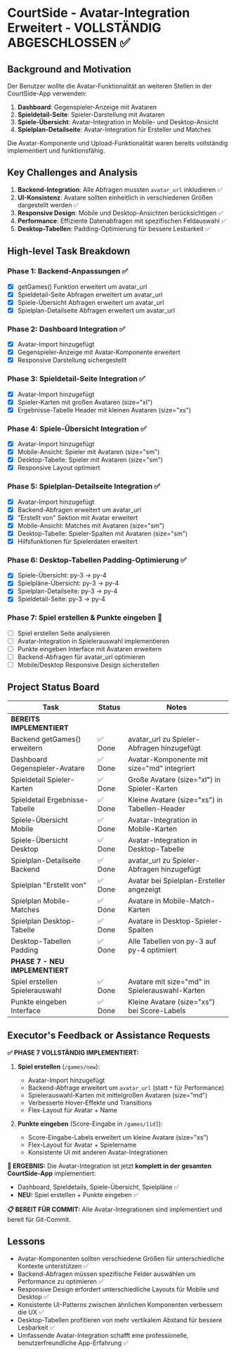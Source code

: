 # CourtSide - Avatar-Integration Erweitert - VOLLSTÄNDIG ABGESCHLOSSEN ✅

## Background and Motivation

Der Benutzer wollte die Avatar-Funktionalität an weiteren Stellen in der CourtSide-App verwenden:
1. **Dashboard**: Gegenspieler-Anzeige mit Avataren
2. **Spieldetail-Seite**: Spieler-Darstellung mit Avataren
3. **Spiele-Übersicht**: Avatar-Integration in Mobile- und Desktop-Ansicht
4. **Spielplan-Detailseite**: Avatar-Integration für Ersteller und Matches

Die Avatar-Komponente und Upload-Funktionalität waren bereits vollständig implementiert und funktionsfähig.

## Key Challenges and Analysis

1. **Backend-Integration**: Alle Abfragen mussten `avatar_url` inkludieren ✅
2. **UI-Konsistenz**: Avatare sollten einheitlich in verschiedenen Größen dargestellt werden ✅
3. **Responsive Design**: Mobile und Desktop-Ansichten berücksichtigen ✅
4. **Performance**: Effiziente Datenabfragen mit spezifischen Feldauswahl ✅
5. **Desktop-Tabellen**: Padding-Optimierung für bessere Lesbarkeit ✅

## High-level Task Breakdown

### Phase 1: Backend-Anpassungen ✅
- [x] getGames() Funktion erweitert um avatar_url
- [x] Spieldetail-Seite Abfragen erweitert um avatar_url
- [x] Spiele-Übersicht Abfragen erweitert um avatar_url
- [x] Spielplan-Detailseite Abfragen erweitert um avatar_url

### Phase 2: Dashboard Integration ✅
- [x] Avatar-Import hinzugefügt
- [x] Gegenspieler-Anzeige mit Avatar-Komponente erweitert
- [x] Responsive Darstellung sichergestellt

### Phase 3: Spieldetail-Seite Integration ✅
- [x] Avatar-Import hinzugefügt
- [x] Spieler-Karten mit großen Avataren (size="xl")
- [x] Ergebnisse-Tabelle Header mit kleinen Avataren (size="xs")

### Phase 4: Spiele-Übersicht Integration ✅
- [x] Avatar-Import hinzugefügt
- [x] Mobile-Ansicht: Spieler mit Avataren (size="sm")
- [x] Desktop-Tabelle: Spieler mit Avataren (size="sm")
- [x] Responsive Layout optimiert

### Phase 5: Spielplan-Detailseite Integration ✅
- [x] Avatar-Import hinzugefügt
- [x] Backend-Abfragen erweitert um avatar_url
- [x] "Erstellt von" Sektion mit Avatar erweitert
- [x] Mobile-Ansicht: Matches mit Avataren (size="sm")
- [x] Desktop-Tabelle: Spieler-Spalten mit Avataren (size="sm")
- [x] Hilfsfunktionen für Spielerdaten erweitert

### Phase 6: Desktop-Tabellen Padding-Optimierung ✅
- [x] Spiele-Übersicht: py-3 → py-4
- [x] Spielpläne-Übersicht: py-3 → py-4
- [x] Spielplan-Detailseite: py-3 → py-4
- [x] Spieldetail-Seite: py-3 → py-4

### Phase 7: Spiel erstellen & Punkte eingeben 🚀
- [ ] Spiel erstellen Seite analysieren
- [ ] Avatar-Integration in Spielerauswahl implementieren
- [ ] Punkte eingeben Interface mit Avataren erweitern
- [ ] Backend-Abfragen für avatar_url optimieren
- [ ] Mobile/Desktop Responsive Design sicherstellen

## Project Status Board

| Task | Status | Notes |
|------|--------|-------|
| **BEREITS IMPLEMENTIERT** | | |
| Backend getGames() erweitern | ✅ Done | avatar_url zu Spieler-Abfragen hinzugefügt |
| Dashboard Gegenspieler-Avatare | ✅ Done | Avatar-Komponente mit size="md" integriert |
| Spieldetail Spieler-Karten | ✅ Done | Große Avatare (size="xl") in Spieler-Karten |
| Spieldetail Ergebnisse-Tabelle | ✅ Done | Kleine Avatare (size="xs") in Tabellen-Header |
| Spiele-Übersicht Mobile | ✅ Done | Avatar-Integration in Mobile-Karten |
| Spiele-Übersicht Desktop | ✅ Done | Avatar-Integration in Desktop-Tabelle |
| Spielplan-Detailseite Backend | ✅ Done | avatar_url zu Spieler-Abfragen hinzugefügt |
| Spielplan "Erstellt von" | ✅ Done | Avatar bei Spielplan-Ersteller angezeigt |
| Spielplan Mobile-Matches | ✅ Done | Avatare in Mobile-Match-Karten |
| Spielplan Desktop-Tabelle | ✅ Done | Avatare in Desktop-Spieler-Spalten |
| Desktop-Tabellen Padding | ✅ Done | Alle Tabellen von py-3 auf py-4 optimiert |
| **PHASE 7 - NEU IMPLEMENTIERT** | | |
| Spiel erstellen Spielerauswahl | ✅ Done | Avatare mit size="md" in Spielerauswahl-Karten |
| Punkte eingeben Interface | ✅ Done | Kleine Avatare (size="xs") bei Score-Labels |

## Executor's Feedback or Assistance Requests

**✅ PHASE 7 VOLLSTÄNDIG IMPLEMENTIERT:**

1. **Spiel erstellen** (`/games/new`):
   - Avatar-Import hinzugefügt
   - Backend-Abfrage erweitert um `avatar_url` (statt `*` für Performance)
   - Spielerauswahl-Karten mit mittelgroßen Avataren (size="md")
   - Verbesserte Hover-Effekte und Transitions
   - Flex-Layout für Avatar + Name

2. **Punkte eingeben** (Score-Eingabe in `/games/[id]`):
   - Score-Eingabe-Labels erweitert um kleine Avatare (size="xs")
   - Flex-Layout für Avatar + Spielername
   - Konsistente UI mit anderen Avatar-Integrationen

**🚀 ERGEBNIS:**
Die Avatar-Integration ist jetzt **komplett in der gesamten CourtSide-App** implementiert:
- Dashboard, Spieldetails, Spiele-Übersicht, Spielpläne ✅
- **NEU:** Spiel erstellen + Punkte eingeben ✅

**📋 BEREIT FÜR COMMIT:**
Alle Avatar-Integrationen sind implementiert und bereit für Git-Commit.

## Lessons

- Avatar-Komponenten sollten verschiedene Größen für unterschiedliche Kontexte unterstützen ✅
- Backend-Abfragen müssen spezifische Felder auswählen um Performance zu optimieren ✅
- Responsive Design erfordert unterschiedliche Layouts für Mobile und Desktop ✅
- Konsistente UI-Patterns zwischen ähnlichen Komponenten verbessern die UX ✅
- Desktop-Tabellen profitieren von mehr vertikalem Abstand für bessere Lesbarkeit ✅
- Umfassende Avatar-Integration schafft eine professionelle, benutzerfreundliche App-Erfahrung ✅ 